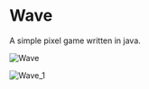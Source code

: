 # Wave
A simple pixel game written in java.

![Wave](https://user-images.githubusercontent.com/61002477/139576259-63da80e1-2d5b-4caa-80d1-c99b69b9ad4a.JPG)

![Wave_1](https://user-images.githubusercontent.com/61002477/139576152-f79436fb-bb0e-42d6-8b8a-f245b091af3e.JPG)
